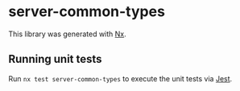 # server-common-types

This library was generated with [Nx](https://nx.dev).

## Running unit tests

Run `nx test server-common-types` to execute the unit tests via [Jest](https://jestjs.io).
